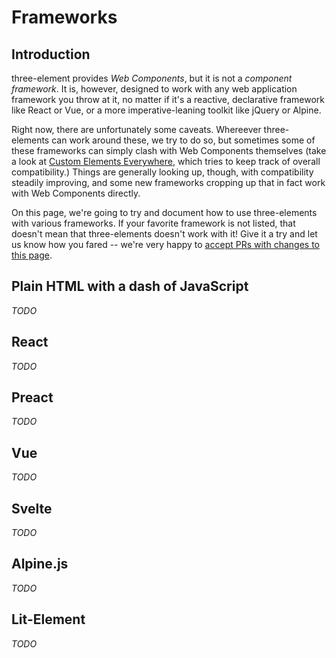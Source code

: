 # Frameworks

## Introduction

three-element provides _Web Components_, but it is not a _component framework_. It is, however, designed to work with any web application framework you throw at it, no matter if it's a reactive, declarative framework like React or Vue, or a more imperative-leaning toolkit like jQuery or Alpine.

Right now, there are unfortunately some caveats. Whereever three-elements can work around these, we try to do so, but sometimes some of these frameworks can simply clash with Web Components themselves (take a look at [Custom Elements Everywhere](https://custom-elements-everywhere.com/), which tries to keep track of overall compatibility.) Things are generally looking up, though, with compatibility steadily improving, and some new frameworks cropping up that in fact work with Web Components directly.

On this page, we're going to try and document how to use three-elements with various frameworks. If your favorite framework is not listed, that doesn't mean that three-elements doesn't work with it! Give it a try and let us know how you fared -- we're very happy to [accept PRs with changes to this page](https://github.com/hmans/three-elements/edit/main/site/docs/advanced/frameworks.md).

## Plain HTML with a dash of JavaScript

_TODO_

## React

_TODO_

## Preact

_TODO_

## Vue

_TODO_

## Svelte

_TODO_

## Alpine.js

_TODO_

## Lit-Element

_TODO_
